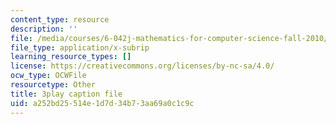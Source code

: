 ```yaml
---
content_type: resource
description: ''
file: /media/courses/6-042j-mathematics-for-computer-science-fall-2010/a252bd25514e1d7d34b73aa69a0c1c9c_TWBB-JlmYUc.srt
file_type: application/x-subrip
learning_resource_types: []
license: https://creativecommons.org/licenses/by-nc-sa/4.0/
ocw_type: OCWFile
resourcetype: Other
title: 3play caption file
uid: a252bd25-514e-1d7d-34b7-3aa69a0c1c9c
---
```

